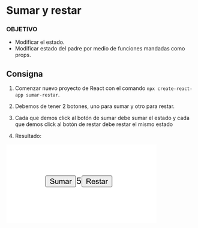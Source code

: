 # Sumar y restar

### OBJETIVO
- Modificar el estado.
- Modificar estado del padre por medio de funciones mandadas como props.

## Consigna

1. Comenzar nuevo proyecto de React con el comando `npx create-react-app sumar-restar`.

2. Debemos de tener 2 botones, uno para sumar y otro para restar.

3. Cada que demos click al botón de sumar debe sumar el estado y cada que demos click al botón de restar debe restar el mismo estado

4. Resultado:
<img src="./resultado.png" width="400">
